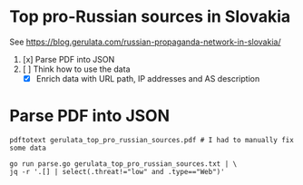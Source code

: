 # Top pro-Russian sources in Slovakia

See https://blog.gerulata.com/russian-propaganda-network-in-slovakia/

1. [x] Parse PDF into JSON
2. [ ] Think how to use the data
    * [x] Enrich data with URL path, IP addresses and AS description

# Parse PDF into JSON

```
pdftotext gerulata_top_pro_russian_sources.pdf # I had to manually fix some data

go run parse.go gerulata_top_pro_russian_sources.txt | \
jq -r '.[] | select(.threat!="low" and .type=="Web")'
```
